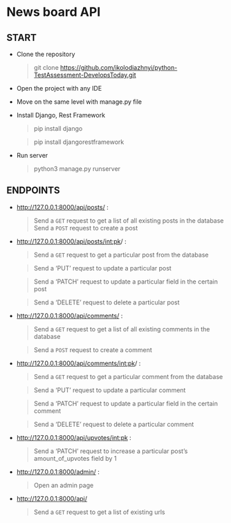 News board API
====================

START
------------

- Clone the repository
	> git clone https://github.com/ikolodiazhnyi/python-TestAssessment-DevelopsToday.git
- Open the project with any IDE
- Move on the same level with manage.py file
- Install Django, Rest Framework
	> pip install django
	
	> pip install djangorestframework
- Run server
	> python3 manage.py runserver

ENDPOINTS
--------------

- http://127.0.0.1:8000/api/posts/ :
    > Send a `GET` request to get a list of all existing posts in the database
	> Send a `POST` request to create a post


- http://127.0.0.1:8000/api/posts/<int:pk>/ :
    > Send a `GET` request to get a particular post from the database
    
    > Send a ‘PUT’ request to update a particular post
    
    > Send a ‘PATCH’ request to update a particular field in the certain post
    
    > Send a ‘DELETE’ request to delete a particular post


- http://127.0.0.1:8000/api/comments/ :
    > Send a `GET` request to get a list of all existing comments in the database
    
    > Send a `POST` request to create a comment


- http://127.0.0.1:8000/api/comments/<int:pk>/ :
    > Send a `GET` request to get a particular comment from the database
    
    > Send a ‘PUT’ request to update a particular comment
    
    > Send a ‘PATCH’ request to update a particular field in the certain comment
    
    > Send a ‘DELETE’ request to delete a particular comment


- http://127.0.0.1:8000/api/upvotes/<int:pk> :
	> Send a ‘PATCH’ request to increase a particular post’s amount_of_upvotes field by 1


- http://127.0.0.1:8000/admin/ :
	> Open an admin page


- http://127.0.0.1:8000/api/
	> Send a `GET` request to get a list of existing urls
